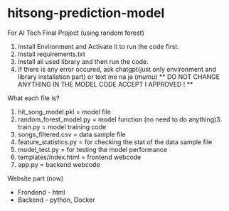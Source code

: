 # hitsong-prediction-model
 For AI Tech Final Project (using random forest)

1. Install Environment and Activate it to run the code first.
2. Install requirements.txt
3. Install all used library and then run the code.
4. If there is any error occured, ask chatgpt(just only environment and library installation part) or text me na ja (*mumu*)
** DO NOT CHANGE ANYTHING IN THE MODEL CODE ACCEPT I APPROVED ! **

What each file is?
1. hit_song_model.pkl = model file
2. random_forest_model.py = model function (no need to do anything)3. train.py = model training code
4. songs_filtered.csv = data sample file
5. feature_statistics.py = for checking the stat of the data sample file
6. model_test.py = for testing the model performance
7. templates/index.html = frontend webcode
8. app.py = backend webcode

Website part (now)
- Frondend - html
- Backend - python, Docker
